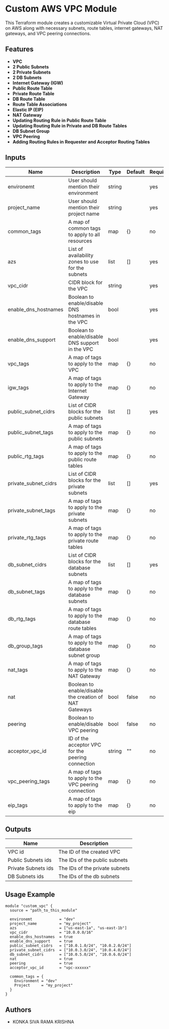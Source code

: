 # Custom AWS VPC Module

This Terraform module creates a customizable Virtual Private Cloud (VPC) on AWS along with necessary subnets, route tables, internet gateways, NAT gateways, and VPC peering connections.

## Features

- **VPC**
- **2 Public Subnets**
- **2 Private Subnets**
- **2 DB Subnets**
- **Internet Gateway (IGW)**
- **Public Route Table**
- **Private Route Table**
- **DB Route Table**
- **Route Table Associations**
- **Elastic IP (EIP)**
- **NAT Gateway**
- **Updating Routing Rule in Public Route Table**
- **Updating Routing Rule in Private and DB Route Tables**
- **DB Subnet Group**
- **VPC Peering**
- **Adding Routing Rules in Requester and Acceptor Routing Tables**

## Inputs

| Name                   | Description                                                | Type   | Default | Required |
|------------------------|------------------------------------------------------------|--------|---------|----------|
|   environemt           | User should mention their environment                      | string |         | yes      |
|   project_name         | User should mention their project name                     | string |         | yes      |
|   common_tags          | A map of common tags to apply to all resources             | map    | {}      | no       |
|   azs                  | List of availability zones to use for the subnets          | list   | []      | yes      |
|   vpc_cidr             | CIDR block for the VPC                                     | string |         | yes      |
|   enable_dns_hostnames | Boolean to enable/disable DNS hostnames in the VPC         | bool   |         | yes      |
|   enable_dns_support   | Boolean to enable/disable DNS support in the VPC           | bool   |         | yes      |
|   vpc_tags             | A map of tags to apply to the VPC                          | map    | {}      | no       |
|   igw_tags             | A map of tags to apply to the Internet Gateway             | map    | {}      | no       |
|   public_subnet_cidrs  | List of CIDR blocks for the public subnets                 | list   | []      | yes      |
|   public_subnet_tags   | A map of tags to apply to the public subnets               | map    | {}      | no       |
|   public_rtg_tags      | A map of tags to apply to the public route tables          | map    | {}      | no       |
|   private_subnet_cidrs | List of CIDR blocks for the private subnets                | list   | []      | yes      |
|   private_subnet_tags  | A map of tags to apply to the private subnets              | map    | {}      | no       |
|   private_rtg_tags     | A map of tags to apply to the private route tables         | map    | {}      | no       |
|   db_subnet_cidrs      | List of CIDR blocks for the database subnets               | list   | []      | yes      |
|   db_subnet_tags       | A map of tags to apply to the database subnets             | map    | {}      | no       |
|   db_rtg_tags          | A map of tags to apply to the database route tables        | map    | {}      | no       |
|   db_group_tags        | A map of tags to apply to the database subnet group        | map    | {}      | no       |
|   nat_tags             | A map of tags to apply to the NAT Gateway                  | map    | {}      | no       |
|   nat                  | Boolean to enable/disable the creation of NAT Gateways     | bool   | false   | no       |
|   peering              | Boolean to enable/disable VPC peering                      | bool   | false   | no       |
|   acceptor_vpc_id      | ID of the acceptor VPC for the peering connection          | string | ""      | no       |
|   vpc_peering_tags     | A map of tags to apply to the VPC peering connection       | map    | {}      | no       |
|   eip_tags             | A map of tags to apply to the eip                          | map    | {}      | no       |

## Outputs

| Name                   | Description                      |
|------------------------|----------------------------------|
|   VPC id               | The ID of the created VPC        |
|   Public Subnets ids   | The IDs of the public subnets    |
|   Private Subnets ids  | The IDs of the private subnets   |
|   DB Subnets ids       | The IDs of the db subnets        |

## Usage Example

```hcl
module "custom_vpc" {
  source = "path_to_this_module"

  environemt            = "dev"
  project_name          = "my_project"
  azs                   = ["us-east-1a", "us-east-1b"]
  vpc_cidr              = "10.0.0.0/16"
  enable_dns_hostnames  = true
  enable_dns_support    = true
  public_subnet_cidrs   = ["10.0.1.0/24", "10.0.2.0/24"]
  private_subnet_cidrs  = ["10.0.3.0/24", "10.0.4.0/24"]
  db_subnet_cidrs       = ["10.0.5.0/24", "10.0.6.0/24"]
  nat                   = true
  peering               = true
  acceptor_vpc_id       = "vpc-xxxxxx"
  
  common_tags = {
    Environment = "dev"
    Project     = "my_project"
  }
}
```

## Authors

- KONKA SIVA RAMA KRISHNA
